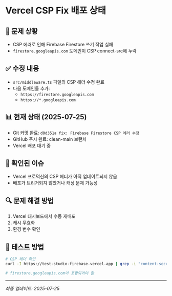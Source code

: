 # Vercel CSP Fix 배포 상태

## 🔧 문제 상황
- CSP 에러로 인해 Firebase Firestore 쓰기 작업 실패
- `firestore.googleapis.com` 도메인이 CSP connect-src에 누락

## ✅ 수정 내용
- `src/middleware.ts` 파일의 CSP 헤더 수정 완료
- 다음 도메인들 추가:
  - `https://firestore.googleapis.com`
  - `https://*.googleapis.com`

## 📊 현재 상태 (2025-07-25)
- Git 커밋 완료: `d0d351a fix: Firebase Firestore CSP 에러 수정`
- GitHub 푸시 완료: clean-main 브랜치
- Vercel 배포 대기 중

## 🚨 확인된 이슈
- Vercel 프로덕션의 CSP 헤더가 아직 업데이트되지 않음
- 배포가 트리거되지 않았거나 캐싱 문제 가능성

## 🔍 문제 해결 방법
1. Vercel 대시보드에서 수동 재배포
2. 캐시 무효화
3. 환경 변수 확인

## 📝 테스트 방법
```bash
# CSP 헤더 확인
curl -I https://test-studio-firebase.vercel.app | grep -i "content-security-policy"

# firestore.googleapis.com이 포함되어야 함
```

---
*최종 업데이트: 2025-07-25*